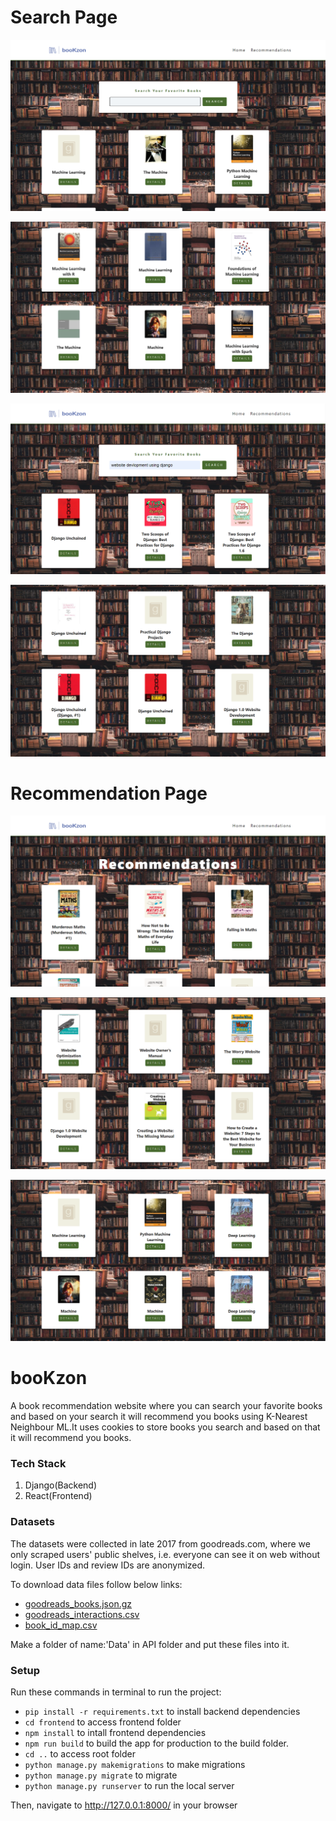 # Search Page

![Error](screenshots/Search1.png)

![Error](screenshots/Search2.png)

![Error](screenshots/Search3.png)

![Error](screenshots/Search4.png)

# Recommendation Page

![Error](screenshots/Recommendation1.png)

![Error](screenshots/Recommendation2.png)

![Error](screenshots/Recommendation3.png)

# booKzon
A book recommendation website where you can search your favorite books and based on your search it will recommend you books using K-Nearest Neighbour ML.It uses cookies to store books you search and based on that it will recommend you books.

### Tech Stack 
1. Django(Backend)
2. React(Frontend)

### Datasets
The datasets were collected in late 2017 from goodreads.com, where we only scraped users' public shelves, i.e. everyone can see it on web without login. User IDs and review IDs are anonymized. 

To download data files follow below links:
- [goodreads_books.json.gz](https://drive.google.com/uc?id=1LXpK1UfqtP89H1tYy0pBGHjYk8IhigUK) 
- [goodreads_interactions.csv](https://drive.google.com/uc?id=1zmylV7XW2dfQVCLeg1LbllfQtHD2KUon&export=download)
- [book_id_map.csv](https://drive.google.com/uc?id=1CHTAaNwyzvbi1TR08MJrJ03BxA266Yxr)

Make a folder of name:'Data' in API folder and put these files into it.

### Setup
Run these commands in terminal to run the project:
- `pip install -r requirements.txt` to install backend dependencies
- `cd frontend` to access frontend folder
- `npm install` to intall frontend dependencies
- `npm run build` to build the app for production to the build folder.
- `cd ..` to access root folder
- `python manage.py makemigrations` to make migrations
- `python manage.py migrate` to migrate
- `python manage.py runserver` to run the local server

Then, navigate to http://127.0.0.1:8000/ in your browser
